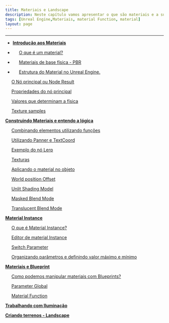 ```yaml
---
title: Materiais e Landscape
description: Neste capítulo vamos apresentar o que são materiais e a sua estrutura.
tags: [Unreal Engine,Materiais, material Function, material]
layout: page
---
```


***

- [**Introdução aos Materiais**](unreal_engine_material_introducao_aos_materiais.html)

- &nbsp;&nbsp;&nbsp;&nbsp;&nbsp;[O que é um material?](unreal_engine_material_introducao_aos_materiais.html#o-que-é-um-material)

- &nbsp;&nbsp;&nbsp;&nbsp;&nbsp;[Materiais de base física - PBR](unreal_engine_material_introducao_aos_materiais#materiais-de-base-física---pbr)

 - &nbsp;&nbsp;&nbsp;&nbsp;&nbsp;[Estrutura do Material no Unreal Engine.](unreal_engine_material_introducao_aos_materiais#estrutura-do-material-no-unreal-engine)

&nbsp;&nbsp;&nbsp;&nbsp;&nbsp;[O Nó principal ou Node Result](unreal_engine_material_introducao_aos_materiais#o-nó-principal-ou-node-result)

&nbsp;&nbsp;&nbsp;&nbsp;&nbsp;[Propriedades do nó principal](unreal_engine_material_introducao_aos_materiais#propriedades-do-nó-principal)

&nbsp;&nbsp;&nbsp;&nbsp;&nbsp;[Valores que determinam a física](unreal_engine_material_introducao_aos_materiais#valores-que-determinam-a-física)

&nbsp;&nbsp;&nbsp;&nbsp;&nbsp;[Texture samples](unreal_engine_material_introducao_aos_materiais#texture-samples)

[**Construindo Materiais e entendo a lógica**](unreal_engine_material_construindo_materiais_entendendo_a_logica.html)

&nbsp;&nbsp;&nbsp;&nbsp;&nbsp;[Combinando elementos utilizando funções](unreal_engine_material_construindo_materiais_entendendo_a_logica.html#combinando-elementos-utilizando-funções)

&nbsp;&nbsp;&nbsp;&nbsp;&nbsp;[Utilizando Panner e TextCoord](unreal_engine_material_construindo_materiais_entendendo_a_logica.html#utilizando-panner-e-textcoord)

&nbsp;&nbsp;&nbsp;&nbsp;&nbsp;[Exemplo do nó Lerp](unreal_engine_material_construindo_materiais_entendendo_a_logica.html#exemplo-do-nó-lerp)

&nbsp;&nbsp;&nbsp;&nbsp;&nbsp;[Texturas](unreal_engine_material_construindo_materiais_entendendo_a_logica.html#texturas)

&nbsp;&nbsp;&nbsp;&nbsp;&nbsp;[Aplicando o material no objeto](unreal_engine_material_construindo_materiais_entendendo_a_logica.html#aplicando-o-material-no-objeto)

&nbsp;&nbsp;&nbsp;&nbsp;&nbsp;[World position Offset](unreal_engine_material_construindo_materiais_entendendo_a_logica.html#world-position-offset)

&nbsp;&nbsp;&nbsp;&nbsp;&nbsp;[Unlit Shading Model](unreal_engine_material_construindo_materiais_entendendo_a_logica.html#unlit-shading-model)

&nbsp;&nbsp;&nbsp;&nbsp;&nbsp;[Masked Blend Mode](unreal_engine_material_construindo_materiais_entendendo_a_logica.html#masked-blend-mode)

&nbsp;&nbsp;&nbsp;&nbsp;&nbsp;[Translucent Blend Mode](#translucent-blend-mode)

[**Material Instance**](unreal_engine_material_instance.html)

&nbsp;&nbsp;&nbsp;&nbsp;&nbsp;[O que é Material Instance?](unreal_engine_material_instance.html#o-que-é-material-instance-)

&nbsp;&nbsp;&nbsp;&nbsp;&nbsp;[Editor de material Instance](unreal_engine_material_instance.html#editor-de-material-instance)

&nbsp;&nbsp;&nbsp;&nbsp;&nbsp;[Switch Parameter](unreal_engine_material_instance.html#switch-parameter)

&nbsp;&nbsp;&nbsp;&nbsp;&nbsp;[Organizando parâmetros e definindo valor máximo e mínimo](unreal_engine_material_instance.html#organizando-par-metros-e-definindo-valor-m-ximo-e-m-nimo)

[**Materiais e Blueprint**](unreal_engine_material_blueprint.html)

&nbsp;&nbsp;&nbsp;&nbsp;&nbsp;[Como podemos manipular materiais com Blueprints?](unreal_engine_material_blueprint.html#como-podemos-manipular-materiais-com-blueprints-)

&nbsp;&nbsp;&nbsp;&nbsp;&nbsp;[Parameter Global](unreal_engine_material_blueprint.html#parameter-global)

&nbsp;&nbsp;&nbsp;&nbsp;&nbsp;[Material Function](unreal_engine_material_blueprint.html#material-function)

[**Trabalhando com Iluminação**](iluminacao.html)

[**Criando terrenos - Landscape**](landscape.html)